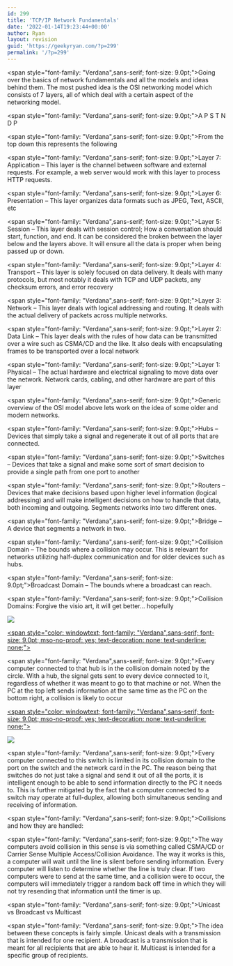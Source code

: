 ```yaml
---
id: 299
title: 'TCP/IP Network Fundamentals'
date: '2022-01-14T19:23:44+00:00'
author: Ryan
layout: revision
guid: 'https://geekyryan.com/?p=299'
permalink: '/?p=299'
---
```


<span style="font-family: "Verdana",sans-serif; font-size: 9.0pt;">Going over the basics of network fundamentals and all the models and ideas behind them. The most pushed idea is the OSI networking model which consists of 7 layers, all of which deal with a certain aspect of the networking model.</span>

<span style="font-family: "Verdana",sans-serif; font-size: 9.0pt;">A P S T N D P</span>

<span style="font-family: "Verdana",sans-serif; font-size: 9.0pt;">From the top down this represents the following</span>

<span style="font-family: "Verdana",sans-serif; font-size: 9.0pt;">Layer 7: Application – This layer is the channel between software and external requests. For example, a web server would work with this layer to process HTTP requests.</span>

<span style="font-family: "Verdana",sans-serif; font-size: 9.0pt;">Layer 6: Presentation – This layer organizes data formats such as JPEG, Text, ASCII, etc</span>

<span style="font-family: "Verdana",sans-serif; font-size: 9.0pt;">Layer 5: Session – This layer deals with session control; How a conversation should start, function, and end. It can be considered the broken between the layer below and the layers above. It will ensure all the data is proper when being passed up or down.</span>

<span style="font-family: "Verdana",sans-serif; font-size: 9.0pt;">Layer 4: Transport – This layer is solely focused on data delivery. It deals with many protocols, but most notably it deals with TCP and UDP packets, any checksum errors, and error recovery</span>

<span style="font-family: "Verdana",sans-serif; font-size: 9.0pt;">Layer 3: Network – This layer deals with logical addressing and routing. It deals with the actual delivery of packets across multiple networks.</span>

<span style="font-family: "Verdana",sans-serif; font-size: 9.0pt;">Layer 2: Data Link – This layer deals with the rules of how data can be transmitted over a wire such as CSMA/CD and the like. It also deals with encapsulating frames to be transported over a local network</span>

<span style="font-family: "Verdana",sans-serif; font-size: 9.0pt;">Layer 1: Physical – The actual hardware and electrical signaling to move data over the network. Network cards, cabling, and other hardware are part of this layer</span>

<span style="font-family: "Verdana",sans-serif; font-size: 9.0pt;">Generic overview of the OSI model above lets work on the idea of some older and modern networks.</span>

<span style="font-family: "Verdana",sans-serif; font-size: 9.0pt;">Hubs – Devices that simply take a signal and regenerate it out of all ports that are connected.</span>

<span style="font-family: "Verdana",sans-serif; font-size: 9.0pt;">Switches – Devices that take a signal and make some sort of smart decision to provide a single path from one port to another</span>

<span style="font-family: "Verdana",sans-serif; font-size: 9.0pt;">Routers – Devices that make decisions based upon higher level information (logical addressing) and will make intelligent decisions on how to handle that data, both incoming and outgoing. Segments networks into two different ones.</span>

<span style="font-family: "Verdana",sans-serif; font-size: 9.0pt;">Bridge – A device that segments a network in two.</span>

<span style="font-family: "Verdana",sans-serif; font-size: 9.0pt;">Collision Domain – The bounds where a collision may occur. This is relevant for networks utilizing half-duplex communication and for older devices such as hubs.</span>

<span style="font-family: "Verdana",sans-serif; font-size: 9.0pt;">Broadcast Domain – The bounds where a broadcast can reach.</span>

<span style="font-family: "Verdana",sans-serif; font-size: 9.0pt;">Collision Domains: Forgive the visio art, it will get better… hopefully</span>

[![](https://geekyryan.com/wp-content/uploads/2014/11/2014-11-16_16h18_36.png)](https://geekyryan.com/wp-content/uploads/2014/11/2014-11-16_16h18_36.png)

[<span style="color: windowtext; font-family: "Verdana",sans-serif; font-size: 9.0pt; mso-no-proof: yes; text-decoration: none; text-underline: none;"></span>](http://xenodez.pleasedonthack.us/?attachment_id=49)

<span style="font-family: "Verdana",sans-serif; font-size: 9.0pt;">Every computer connected to that hub is in the collision domain noted by the circle. With a hub, the signal gets sent to every device connected to it, regardless of whether it was meant to go to that machine or not. When the PC at the top left sends information at the same time as the PC on the bottom right, a collision is likely to occur</span>

[<span style="color: windowtext; font-family: "Verdana",sans-serif; font-size: 9.0pt; mso-no-proof: yes; text-decoration: none; text-underline: none;"></span>](http://xenodez.pleasedonthack.us/?attachment_id=52)

[![](https://geekyryan.com/wp-content/uploads/2014/11/2014-11-16_16h18_45.png)](https://geekyryan.com/wp-content/uploads/2014/11/2014-11-16_16h18_45.png)

<span style="font-family: "Verdana",sans-serif; font-size: 9.0pt;">Every computer connected to this switch is limited in its collision domain to the port on the switch and the network card in the PC. The reason being that switches do not just take a signal and send it out of all the ports, it is intelligent enough to be able to send information directly to the PC it needs to. This is further mitigated by the fact that a computer connected to a switch may operate at full-duplex, allowing both simultaneous sending and receiving of information.</span>

<span style="font-family: "Verdana",sans-serif; font-size: 9.0pt;">Collisions and how they are handled:</span>

<span style="font-family: "Verdana",sans-serif; font-size: 9.0pt;">The way computers avoid collision in this sense is via something called CSMA/CD or Carrier Sense Multiple Access/Collision Avoidance. The way it works is this, a computer will wait until the line is silent before sending information. Every computer will listen to determine whether the line is truly clear. If two computers were to send at the same time, and a collision were to occur, the computers will immediately trigger a random back off time in which they will not try resending that information until the timer is up.</span>

<span style="font-family: "Verdana",sans-serif; font-size: 9.0pt;">Unicast vs Broadcast vs Multicast</span>

<span style="font-family: "Verdana",sans-serif; font-size: 9.0pt;">The idea between these concepts is fairly simple. Unicast deals with a transmission that is intended for one recipient. A broadcast is a transmission that is meant for all recipients that are able to hear it. Multicast is intended for a specific group of recipients.</span>